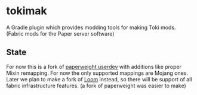 # tokimak
A Gradle plugin which provides modding tools for making Toki mods. (Fabric mods for the Paper server software)
## State
For now this is a fork of [paperweight userdev](https://github.com/PaperMC/paperweight) with additions like proper Mixin remapping. 
For now the only supported mappings are Mojang ones. \
Later we plan to make a fork of [Loom](https://github.com/FabricMC/fabric-loom) instead, so there will be support of all fabric infrastructure features. (a fork of paperweight was easier to make)
